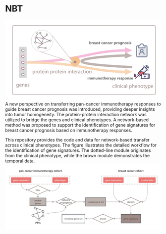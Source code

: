 # NBT
![graphical abstract](./image/Graphical_abstract.jpg)
A new perspective on transferring pan-cancer immunotherapy responses to guide breast cancer prognosis was introduced, providing deeper insights into tumor homogeneity. The protein-protein interaction network was utilized to bridge the genes and clinical phenotypes. A network-based method was proposed to support the identification of gene signatures for breast cancer prognosis based on immunotherapy responses. 

This repository provides the code and data for network-based transfer across clinical phenotypes. The figure illustrates the detailed workflow for the identification of gene signatures. The dotted-line module originates from the clinical phenotype, while the brown module demonstrates the temporal data.
![workflow](./image/workflow.jpg)
